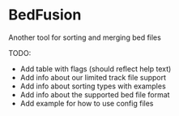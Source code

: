 # BedFusion

Another tool for sorting and merging bed files

TODO:
- Add table with flags (should reflect help text)
- Add info about our limited track file support
- Add info about sorting types with examples
- Add info about the supported bed file format
- Add example for how to use config files
